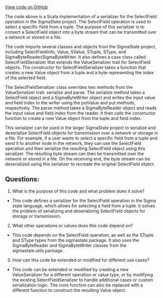 [View code on GitHub](sigmastate-interpreterhttps://github.com/ScorexFoundation/sigmastate-interpreter/interpreter/shared/src/main/scala/sigmastate/serialization/SelectFieldSerializer.scala)

The code above is a Scala implementation of a serializer for the SelectField operation in the SigmaState project. The SelectField operation is used to select a specific field from a tuple. The purpose of this serializer is to convert a SelectField object into a byte stream that can be transmitted over a network or stored in a file. 

The code imports several classes and objects from the SigmaState project, including SelectFieldInfo, Value, SValue, STuple, SType, and SigmaByteReader/SigmaByteWriter. It also defines a case class called SelectFieldSerializer that extends the ValueSerializer trait for SelectField objects. The constructor for SelectFieldSerializer takes a function that creates a new Value object from a tuple and a byte representing the index of the selected field. 

The SelectFieldSerializer class overrides two methods from the ValueSerializer trait: serialize and parse. The serialize method takes a SelectField object and a SigmaByteWriter object and writes the input value and field index to the writer using the putValue and put methods, respectively. The parse method takes a SigmaByteReader object and reads the input value and field index from the reader. It then calls the constructor function to create a new Value object from the tuple and field index. 

This serializer can be used in the larger SigmaState project to serialize and deserialize SelectField objects for transmission over a network or storage in a file. For example, if a user wants to select a specific field from a tuple and send it to another node in the network, they can use the SelectField operation and then serialize the resulting SelectField object using this serializer. The resulting byte stream can then be transmitted over the network or stored in a file. On the receiving end, the byte stream can be deserialized using this serializer to recreate the original SelectField object.
## Questions: 
 1. What is the purpose of this code and what problem does it solve?
- This code defines a serializer for the SelectField operation in the Sigma state language, which allows for selecting a field from a tuple. It solves the problem of serializing and deserializing SelectField objects for storage or transmission.

2. What other operations or values does this code depend on?
- This code depends on the SelectField operation, as well as the STuple and SType types from the sigmastate package. It also uses the SigmaByteReader and SigmaByteWriter classes from the sigmastate.utils package.

3. How can this code be extended or modified for different use cases?
- This code can be extended or modified by creating a new ValueSerializer for a different operation or value type, or by modifying the existing SelectFieldSerializer to handle additional cases or custom serialization logic. The cons function can also be replaced with a different function to construct the resulting Value object.